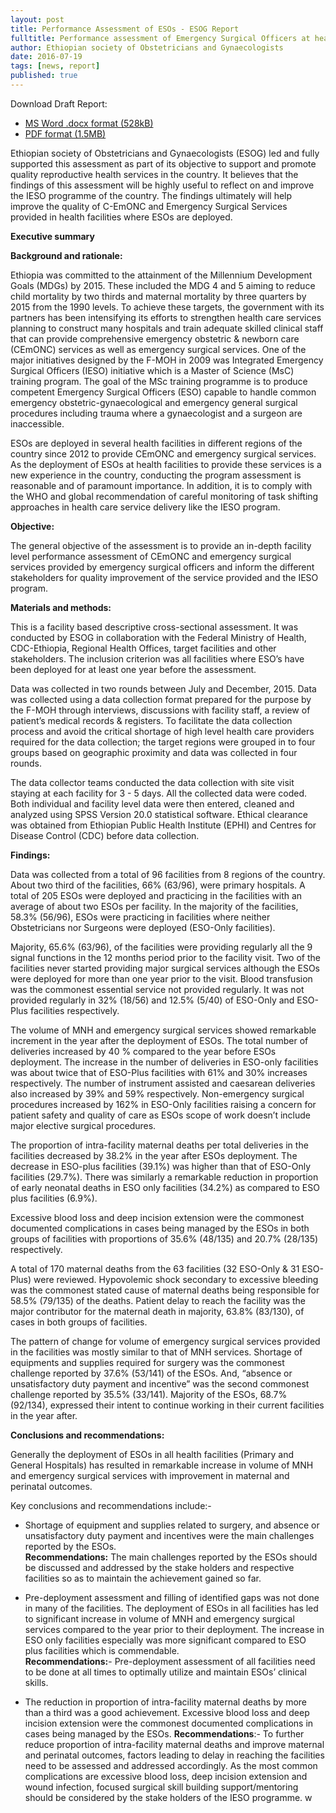 ```yaml
---
layout: post
title: Performance Assessment of ESOs - ESOG Report
fulltitle: Performance assessment of Emergency Surgical Officers at health facilities in Ethiopia
author: Ethiopian society of Obstetricians and Gynaecologists
date: 2016-07-19
tags: [news, report]
published: true
---
```


Download Draft Report: 
- [MS Word .docx format (528kB)](/assets/docs/revised-draft-report-esp-performance-assessment-esog.docx)
- [PDF format (1.5MB)](/assets/docs/revised-draft-report-esp-performance-assessment-esog.pdf)


Ethiopian society of Obstetricians and Gynaecologists (ESOG) led and fully supported this assessment as part of its objective to support and promote quality reproductive health services in the country.
It believes that the findings of this assessment will be highly useful to reflect on and improve the IESO programme of the country.
The findings ultimately will help improve the quality of C-EmONC and Emergency Surgical Services provided in health facilities where ESOs are deployed.

**Executive summary**

**Background and rationale:**

Ethiopia was committed to the attainment of the Millennium Development Goals (MDGs) by 2015.
These included the MDG 4 and 5 aiming to reduce child mortality by two thirds and maternal mortality by three quarters by 2015 from the 1990 levels.
To achieve these targets, the government with its partners has been intensifying its efforts to strengthen health care services planning to construct many hospitals and train adequate skilled clinical staff that can provide comprehensive emergency obstetric & newborn care (CEmONC) services as well as emergency surgical services.
One of the major initiatives designed by the F-MOH in 2009 was Integrated Emergency Surgical Officers (IESO) initiative which is a Master of Science (MsC) training program.
The goal of the MSc training programme is to produce competent Emergency Surgical Officers (ESO) capable to handle common emergency obstetric-gynaecological and emergency general surgical procedures including trauma where a gynaecologist and a surgeon are inaccessible.  

ESOs are deployed in several health facilities in different regions of the country since 2012 to provide CEmONC and emergency surgical services.
As the deployment of ESOs at health facilities to provide these services is a new experience in the country, conducting the program assessment is reasonable and of paramount importance.
In addition, it is to comply with the WHO and global recommendation of careful monitoring of task shifting approaches in health care service delivery like the IESO program.

**Objective:**

The general objective of the assessment is to provide an in-depth facility level performance assessment of CEmONC and emergency surgical services provided by emergency surgical officers and inform the different stakeholders for quality improvement of the service provided and the IESO program.

**Materials and methods:**

This is a facility based descriptive cross-sectional assessment.
It was conducted by ESOG in collaboration with the Federal Ministry of Health, CDC-Ethiopia, Regional Health Offices, target facilities and other stakeholders.
The inclusion criterion was all facilities where ESO’s have been deployed for at least one year before the assessment.

Data was collected in two rounds between July and December, 2015. 
Data was collected using a data collection format prepared for the purpose by the F-MOH through interviews, discussions with facility staff, a review of patient’s medical records & registers.
To facilitate the data collection process and avoid the critical shortage of high level health care providers required for the data collection; the target regions were grouped in to four groups based on geographic proximity and data was collected in four rounds. 

The data collector teams conducted the data collection with site visit staying at each facility for 3 - 5 days.
All the collected data were coded.
Both individual and facility level data were then entered, cleaned and analyzed using SPSS Version 20.0 statistical software.
Ethical clearance was obtained from Ethiopian Public Health Institute (EPHI) and Centres for Disease Control (CDC) before data collection. 

**Findings:**

Data was collected from a total of 96 facilities from 8 regions of the country.
About two third of the facilities, 66% (63/96), were primary hospitals.
A total of 205 ESOs were deployed and practicing in the facilities with an average of about two ESOs per facility.
In the majority of the facilities, 58.3% (56/96), ESOs were practicing in facilities where neither Obstetricians nor Surgeons were deployed (ESO-Only facilities). 

Majority, 65.6% (63/96), of the facilities were providing regularly all the 9 signal functions in the 12 months period prior to the facility visit.
Two of the facilities never started providing major surgical services although the ESOs were deployed for more than one year prior to the visit.
Blood transfusion was the commonest essential service not provided regularly.
It was not provided regularly in 32% (18/56) and 12.5% (5/40) of ESO-Only and ESO-Plus facilities respectively. 

The volume of MNH and emergency surgical services showed remarkable increment in the year after the deployment of ESOs.
The total number of deliveries increased by 40 % compared to the year before ESOs deployment.
The increase in the number of deliveries in ESO-only facilities was about twice that of ESO-Plus facilities with 61% and 30% increases respectively.
The number of instrument assisted and caesarean deliveries also increased by 39% and 59% respectively.
Non-emergency surgical procedures increased by 162% in ESO-Only facilities raising a concern for patient safety and quality of care as ESOs scope of work doesn’t include major elective surgical procedures.

The proportion of intra-facility maternal deaths per total deliveries in the facilities decreased by 38.2% in the year after ESOs deployment.
The decrease in ESO-plus facilities (39.1%) was higher than that of ESO-Only facilities (29.7%).
There was similarly a remarkable reduction in proportion of early neonatal deaths in ESO only facilities (34.2%) as compared to ESO plus facilities (6.9%). 

Excessive blood loss and deep incision extension were the commonest documented complications in cases being managed by the ESOs in both groups of facilities with proportions of 35.6% (48/135) and 20.7% (28/135) respectively.

A total of 170 maternal deaths from the 63 facilities (32 ESO-Only & 31 ESO-Plus) were reviewed.
Hypovolemic shock secondary to excessive bleeding was the commonest stated cause of maternal deaths being responsible for 58.5% (79/135) of the deaths.
Patient delay to reach the facility was the major contributor for the maternal death in majority, 63.8% (83/130), of cases in both groups of facilities.

The pattern of change for volume of emergency surgical services provided in the facilities was mostly similar to that of MNH services.
Shortage of equipments and supplies required for surgery was the commonest challenge reported by 37.6% (53/141) of the ESOs.
And, “absence or unsatisfactory duty payment and incentive” was the second commonest challenge reported by 35.5% (33/141).
Majority of the ESOs, 68.7% (92/134), expressed their intent to continue working in their current facilities in the year after.

**Conclusions and recommendations:**

Generally the deployment of ESOs in all health facilities (Primary and General Hospitals) has resulted in remarkable increase in volume of MNH and emergency surgical services with improvement in maternal and perinatal outcomes.

Key conclusions and recommendations include:- 

- Shortage of equipment and supplies related to surgery, and absence or unsatisfactory duty payment and incentives were the main challenges reported by the ESOs.  
  **Recommendations:** The main challenges reported by the ESOs should be discussed and addressed by the stake holders and respective facilities so as to maintain the achievement gained so far.

- Pre-deployment assessment and filling of identified gaps was not done in many of the facilities.
  The deployment of ESOs in all facilities has led to significant increase in volume of MNH and emergency surgical services compared to the year prior to their deployment.
  The increase in ESO only facilities especially was more significant compared to ESO plus facilities which is commendable.  
  **Recommendations:**- Pre-deployment assessment of all facilities need to be done at all times to optimally utilize and maintain ESOs’ clinical skills.

- The reduction in proportion of intra-facility maternal deaths by more than a third was a good achievement.
  Excessive blood loss and deep incision extension were the commonest documented complications in cases being managed by the ESOs. 
  **Recommendations**:- To further reduce proportion of intra-facility maternal deaths and improve maternal and perinatal outcomes, factors leading to delay in reaching the facilities need to be assessed and addressed accordingly. 
  As the most common complications are excessive blood loss, deep incision extension and wound infection, focused surgical skill building support/mentoring should be considered by the stake holders of the IESO programme. 
  w